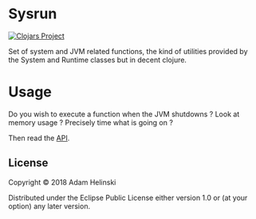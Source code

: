# Sysrun

[![Clojars
Project](https://img.shields.io/clojars/v/dvlopt/sysrun.svg)](https://clojars.org/dvlopt/sysrun)

Set of system and JVM related functions, the kind of utilities provided by the
System and Runtime classes but in decent clojure.

# Usage

Do you wish to execute a function when the JVM shutdowns ?
Look at memory usage ?
Precisely time what is going on ?

Then read the [API](https://dvlopt.github.io/doc/sysrun/).

## License

Copyright © 2018 Adam Helinski

Distributed under the Eclipse Public License either version 1.0 or (at your
        option) any later version.

